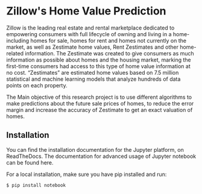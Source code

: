 # Zillow's Home Value Prediction

Zillow is the leading real estate and rental marketplace dedicated to empowering consumers with full lifecycle of owning and living in a home- including homes for sale, homes for rent and homes not currently on the market, as well as Zestimate home values, Rent Zestimates and other home-related information. 
The Zestimate was created to give consumers as much information as possible about homes and the housing market, marking the first-time consumers had access to this type of home value information at no cost. “Zestimates” are estimated home values based on 7.5 million statistical and machine learning models that analyze hundreds of data points on each property. 

The Main objective of this research project is to use different algorithms to make predictions about the future sale prices of homes, to reduce the error margin and increase the accuracy of Zestimate to get an exact valuation of homes.

## Installation

You can find the installation documentation for the Jupyter platform, on ReadTheDocs. The documentation for advanced usage of Jupyter notebook can be found here.

For a local installation, make sure you have pip installed and run:

```$ pip install notebook```


